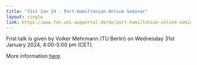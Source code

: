 ```yaml
---
title: "31st Jan 24 - Port-Hamiltonian Online Seminar"
layout: single
link: https://www.fan.uni-wuppertal.de/de/port-hamiltonian-online-seminar-phone/
---
```


Frist talk is given by Volker Mehrmann (TU Berlin)
on Wednesday 31st January 2024, 4:00-5:00 pm (CET). 

More information [here](https://www.fan.uni-wuppertal.de/de/port-hamiltonian-online-seminar-phone/).
